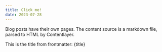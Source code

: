 ```yaml
---
title: Click me!
date: 2023-07-28
---
```


<script context="module">
    // @ts-nocheck
  import ExternalComponent from '$lib/components/ExternalComponent.svelte';
</script>

<ExternalComponent />

Blog posts have their own pages. The content source is a markdown file, parsed to HTML by Contentlayer.

This is the title from frontmatter: {title}
